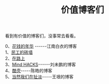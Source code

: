 ﻿---
layout: post
title: "价值博客们"
description: ""
category: 工作生涯
tags:
---

看到有价值的博客们，没事常去看看。

0、[花钱的年华](http://calvin1978.blogcn.com/) ------江南白衣的博客  
1、[民工的砖墙](http://blog.xufei.gitpress.org/)  
2、[在路上](http://www.crifan.com/)  
3、[Mind HACKS](http://mindhacks.cn/)------刘未鹏的博客  
4、[酷壳](http://coolshell.cn/)-----陈皓的博客   
5、[当然我们在扯淡](http://www.yinwang.org/)-----王垠的博客